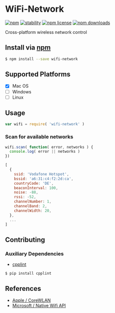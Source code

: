 # WiFi-Network
[![npm](https://img.shields.io/npm/v/wifi-network.svg?style=flat-square)](https://npmjs.com/package/wifi-network)
[![stability](https://img.shields.io/badge/stability-experimental-orange.svg?style=flat-square)](https://nodejs.org/api/documentation.html#documentation_stability_index)
[![npm license](https://img.shields.io/npm/l/wifi-network.svg?style=flat-square)](https://npmjs.com/package/wifi-network)
[![npm downloads](https://img.shields.io/npm/dm/wifi-network.svg?style=flat-square)](https://npmjs.com/package/wifi-network)

Cross-platform wireless network control

## Install via [npm](https://npmjs.com)

```sh
$ npm install --save wifi-network
```

## Supported Platforms

- [x] Mac OS
- [ ] Windows
- [ ] Linux

## Usage

```js
var wifi = require( 'wifi-network' )
```

### Scan for available networks

```js
wifi.scan( function( error, networks ) {
  console.log( error || networks )
})
```

```js
[
  {
    ssid: 'Vodafone Hotspot',
    bssid: 'a6:31:c4:f2:2d:ca',
    countryCode: 'DE',
    beaconInterval: 100,
    noise: -88,
    rssi: -52,
    channelNumber: 1,
    channelBand: 2,
    channelWidth: 20,
  },
  ...
]
```

## Contributing

### Auxiliary Dependencies

- [cpplint](https://github.com/cpplint/cpplint)

```
$ pip install cpplint
```

## References

- [Apple / CoreWLAN](https://developer.apple.com/reference/corewlan)
- [Microsoft / Native Wifi API](https://msdn.microsoft.com/en-us/library/ms706556(VS.85).aspx)
